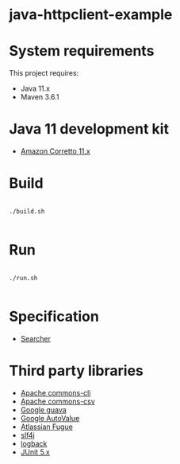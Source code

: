 # java-httpclient-example


# System requirements

This project requires:
- Java 11.x
- Maven 3.6.1

# Java 11 development kit

- [Amazon Corretto 11.x](https://docs.aws.amazon.com/corretto/latest/corretto-11-ug/downloads-list.html)

# Build

```

./build.sh


```


# Run

```

./run.sh


```

# Specification

- [Searcher](https://s3.amazonaws.com/fieldlens-public/Website+Searcher.html)


# Third party libraries

- [Apache commons-cli](https://commons.apache.org/proper/commons-cli/)
- [Apache commons-csv](https://commons.apache.org/proper/commons-csv/)
- [Google guava](https://github.com/google/guava)
- [Google AutoValue](https://github.com/google/auto/blob/master/value/userguide/index.md)
- [Atlassian Fugue](https://bitbucket.org/atlassian/fugue/src/master/readme.md)
- [slf4j](https://www.slf4j.org/)
- [logback](https://logback.qos.ch/)
- [JUnit 5.x](https://junit.org/junit5/)
